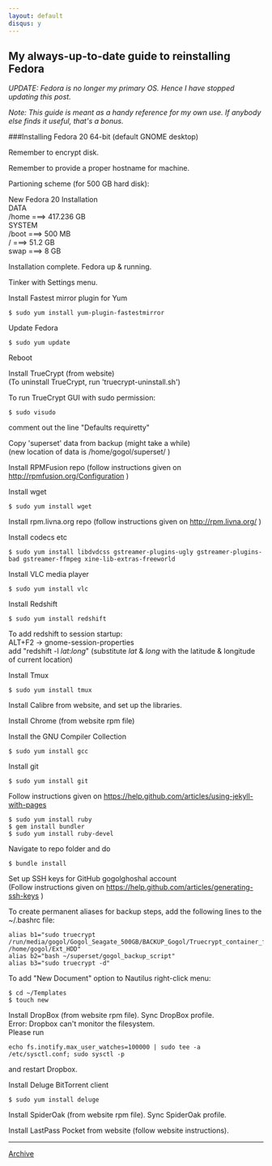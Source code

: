 ```yaml
---
layout: default
disqus: y
---
```


## My always-up-to-date guide to reinstalling Fedora

*UPDATE: Fedora is no longer my primary OS. Hence I have stopped updating this post.*

*Note: This guide is meant as a handy reference for my own use. If anybody else finds it useful, that's a bonus.*

###Installing Fedora 20 64-bit (default GNOME desktop)

Remember to encrypt disk. 

Remember to provide a proper hostname for machine.


Partioning scheme (for 500 GB hard disk):


New Fedora 20 Installation  
DATA  
/home ===> 417.236 GB  
SYSTEM  
/boot ===> 500 MB  
/ ===> 51.2 GB  
swap ===> 8 GB

Installation complete. Fedora up & running.

Tinker with Settings menu.

Install Fastest mirror plugin for Yum

	$ sudo yum install yum-plugin-fastestmirror

Update Fedora

	$ sudo yum update

Reboot

Install TrueCrypt (from website)  
(To uninstall TrueCrypt, run 'truecrypt-uninstall.sh')

To run TrueCrypt GUI with sudo permission:

	$ sudo visudo

comment out the line "Defaults requiretty"

Copy 'superset' data from backup (might take a while)  
(new location of data is /home/gogol/superset/ )

Install RPMFusion repo (follow instructions given on <http://rpmfusion.org/Configuration> )

Install wget 

	$ sudo yum install wget

Install rpm.livna.org repo (follow instructions given on <http://rpm.livna.org/> )

Install codecs etc 

	$ sudo yum install libdvdcss gstreamer-plugins-ugly gstreamer-plugins-bad gstreamer-ffmpeg xine-lib-extras-freeworld

Install VLC media player 

	$ sudo yum install vlc

Install Redshift

	$ sudo yum install redshift

To add redshift to session startup:  
ALT+F2  ->  gnome-session-properties  
add "redshift -l $lat$:$long$" (substitute $lat$ & $long$ with the latitude & longitude of current location)

Install Tmux

	$ sudo yum install tmux

Install Calibre from website, and set up the libraries.

Install Chrome (from website rpm file)

Install the GNU Compiler Collection

	$ sudo yum install gcc

Install git

	$ sudo yum install git

Follow instructions given on <https://help.github.com/articles/using-jekyll-with-pages>

	$ sudo yum install ruby  
	$ gem install bundler  
	$ sudo yum install ruby-devel

Navigate to repo folder and do

	$ bundle install

Set up SSH keys for GitHub gogolghoshal account  
(Follow instructions given on <https://help.github.com/articles/generating-ssh-keys> )


To create permanent aliases for backup steps, add the following lines to the ~/.bashrc file:

	alias b1="sudo truecrypt /run/media/gogol/Gogol_Seagate_500GB/BACKUP_Gogol/Truecrypt_container_file /home/gogol/Ext_HDD"
	alias b2="bash ~/superset/gogol_backup_script"
	alias b3="sudo truecrypt -d"

To add "New Document" option to Nautilus right-click menu:

	$ cd ~/Templates  
	$ touch new

Install DropBox (from website rpm file). Sync DropBox profile.  
Error: Dropbox can't monitor the filesystem.  
Please run

	echo fs.inotify.max_user_watches=100000 | sudo tee -a /etc/sysctl.conf; sudo sysctl -p

and restart Dropbox.

Install Deluge BitTorrent client

	$ sudo yum install deluge

Install SpiderOak (from website rpm file). Sync SpiderOak profile.

Install LastPass Pocket from website (follow website instructions).

* * *

[Archive](../archive)
